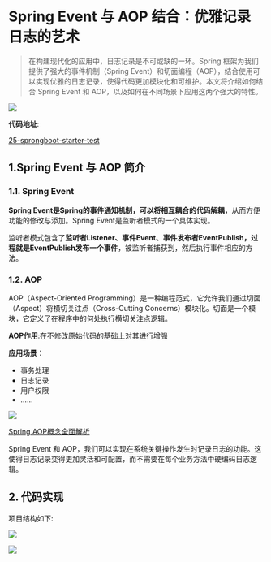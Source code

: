 # Spring Event 与 AOP 结合：优雅记录日志的艺术

>在构建现代化的应用中，日志记录是不可或缺的一环。Spring 框架为我们提供了强大的事件机制（Spring Event）和切面编程（AOP），结合使用可以实现优雅的日志记录，使得代码更加模块化和可维护。本文将介绍如何结合 Spring Event 和 AOP，以及如何在不同场景下应用这两个强大的特性。

![](https://files.mdnice.com/user/7954/d00a0d46-a4f6-4df1-b7dd-6ed57747a673.png)

**代码地址**:

[25-sprongboot-starter-test](https://github.com/bangbangzhou/learn_springboot/tree/main/day25-sprongboot-starter-test)

## 1.Spring Event 与 AOP 简介

### 1.1. Spring Event
**Spring Event是Spring的事件通知机制，可以将相互耦合的代码解耦**，从而方便功能的修改与添加。Spring Event是监听者模式的一个具体实现。

监听者模式包含了**监听者Listener、事件Event、事件发布者EventPublish，过程就是EventPublish发布一个事件**，被监听者捕获到，然后执行事件相应的方法。

### 1.2. AOP
AOP（Aspect-Oriented Programming）是一种编程范式，它允许我们通过切面（Aspect）将横切关注点（Cross-Cutting Concerns）模块化。切面是一个模块，它定义了在程序中的何处执行横切关注点逻辑。

**AOP作用**:在不修改原始代码的基础上对其进行增强

**应用场景**：

  - 事务处理
  - 日志记录
  - 用户权限
  - ......


![](https://files.mdnice.com/user/7954/9dc54e3b-39c1-453d-90b1-7c05c81de75e.png)

[Spring AOP概念全面解析](https://mp.weixin.qq.com/s?__biz=MzIzMjIyNTYwNg==&mid=2247485746&idx=1&sn=206a112b21415170ac44126890f55450&chksm=e899671bdfeeee0da1d1b90e39b75d2242973e1b047c9fda5a12395f67301d0b375618768518#rd)

Spring Event 和 AOP，我们可以实现在系统关键操作发生时记录日志的功能。这使得日志记录变得更加灵活和可配置，而不需要在每个业务方法中硬编码日志逻辑。

## 2. 代码实现
项目结构如下:

![](https://files.mdnice.com/user/7954/1e4b00ed-d3d0-44ed-86bf-de793fa4b758.png)





























![](https://files.mdnice.com/user/7954/d00a0d46-a4f6-4df1-b7dd-6ed57747a673.png)